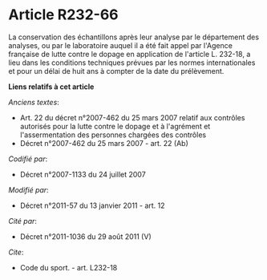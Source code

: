 # Article R232-66

La conservation des échantillons après leur analyse par le département des analyses, ou par le laboratoire auquel il a été
fait appel par l'Agence française de lutte contre le dopage en application de l'article L. 232-18, a lieu dans les conditions
techniques prévues par les normes internationales et pour un délai de huit ans à compter de la date du prélèvement.

**Liens relatifs à cet article**

_Anciens textes_:

  - Art. 22 du décret n°2007-462 du 25 mars 2007 relatif aux contrôles autorisés pour la lutte contre le dopage et à l'agrément et l'assermentation des personnes chargées des contrôles
  - Décret n°2007-462 du 25 mars 2007 - art. 22 (Ab)

_Codifié par_:

  - Décret n°2007-1133 du 24 juillet 2007

_Modifié par_:

  - Décret n°2011-57 du 13 janvier 2011 - art. 12

_Cité par_:

  - Décret n°2011-1036 du 29 août 2011 (V)

_Cite_:

  - Code du sport. - art. L232-18

